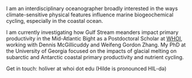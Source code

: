 I am an interdisciplinary oceanographer broadly interested in the ways climate-sensitive physical features influence marine biogeochemical cycling, especially in the coastal ocean.

I am currently investigating how Gulf Stream meanders impact primary productivity in the Mid-Atlantic Bight as a Postdoctoral Scholar at [WHOI](https://www.whoi.edu/profile/holiver/), working with Dennis McGillicuddy and Weifeng Gordon Zhang. My PhD at the University of Georgia focused on the impacts of glacial melting on subarctic and Antarctic coastal primary productivity and nutrient cycling.

Get in touch: holiver at whoi dot edu (Hilde is pronounced HIL-də)
